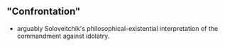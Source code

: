 
## "Confrontation"
-   arguably Soloveitchik's philosophical-existential interpretation of the commandment against idolatry.


